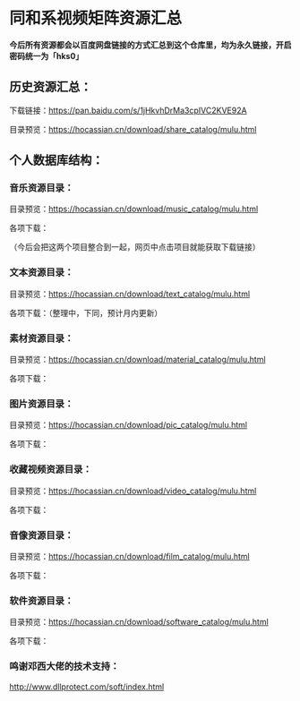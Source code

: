 # 同和系视频矩阵资源汇总

**今后所有资源都会以百度网盘链接的方式汇总到这个仓库里，均为永久链接，开启密码统一为「hks0」**

## 历史资源汇总：

下载链接：<https://pan.baidu.com/s/1jHkvhDrMa3cpIVC2KVE92A>

目录预览：<https://hocassian.cn/download/share_catalog/mulu.html>

## 个人数据库结构：

### 音乐资源目录：

目录预览：<https://hocassian.cn/download/music_catalog/mulu.html>

各项下载：

（今后会把这两个项目整合到一起，网页中点击项目就能获取下载链接）

### 文本资源目录：

目录预览：<https://hocassian.cn/download/text_catalog/mulu.html>

各项下载：（整理中，下同，预计月内更新）

### 素材资源目录：

目录预览：<https://hocassian.cn/download/material_catalog/mulu.html>

各项下载：

### 图片资源目录：

目录预览：<https://hocassian.cn/download/pic_catalog/mulu.html>

各项下载：

### 收藏视频资源目录：

目录预览：<https://hocassian.cn/download/video_catalog/mulu.html>

各项下载：

### 音像资源目录：

目录预览：<https://hocassian.cn/download/film_catalog/mulu.html>

各项下载：

### 软件资源目录：

目录预览：<https://hocassian.cn/download/software_catalog/mulu.html>

各项下载：

### 鸣谢邓西大佬的技术支持：

<http://www.dllprotect.com/soft/index.html>

